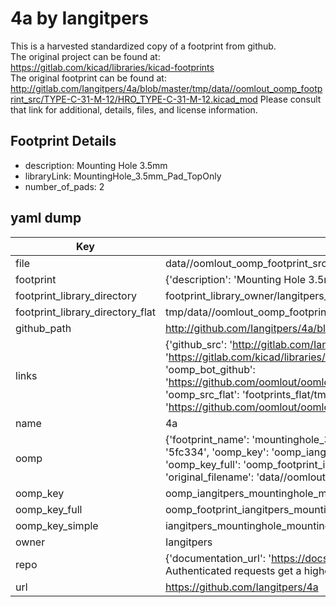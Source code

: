 # 4a by Iangitpers  
This is a harvested standardized copy of a footprint from github.  
The original project can be found at:  
https://gitlab.com/kicad/libraries/kicad-footprints  
The original footprint can be found at:
http://gitlab.com/Iangitpers/4a/blob/master/tmp/data//oomlout_oomp_footprint_src/TYPE-C-31-M-12/HRO_TYPE-C-31-M-12.kicad_mod
Please consult that link for additional, details, files, and license information.  
## Footprint Details
* description: Mounting Hole 3.5mm  
* libraryLink: MountingHole_3.5mm_Pad_TopOnly  
* number_of_pads: 2  
## yaml dump  
| Key | Value |  
| --- | --- |  
| file | data//oomlout_oomp_footprint_src/4a/MountingHole.pretty/MountingHole_3.5mm_Pad_TopOnly.kicad_mod |  
| footprint | {'description': 'Mounting Hole 3.5mm', 'libraryLink': 'MountingHole_3.5mm_Pad_TopOnly', 'number_of_pads': 2} |  
| footprint_library_directory | footprint_library_owner/Iangitpers_4a |  
| footprint_library_directory_flat | tmp/data//oomlout_oomp_footprint_src/footprints_flat/iangitpers_mountinghole_mountinghole_3_5mm_pad_toponly/working |  
| github_path | http://github.com/Iangitpers/4a/blob/master/tmp/data//oomlout_oomp_footprint_src/MountingHole.pretty/MountingHole_3.5mm_Pad_TopOnly.kicad_mod |  
| links | {'github_src': 'http://gitlab.com/Iangitpers/4a/blob/master/tmp/data//oomlout_oomp_footprint_src/TYPE-C-31-M-12/HRO_TYPE-C-31-M-12.kicad_mod', 'github_src_repo': 'https://gitlab.com/kicad/libraries/kicad-footprints', 'oomp_bot': 'tmp/data//oomlout_oomp_footprint_src/footprints/iangitpers_mountinghole_mountinghole_3_5mm_pad_toponly/working', 'oomp_bot_github': 'https://github.com/oomlout/oomlout_oomp_footprint_bot/tree/main/tmp/data//oomlout_oomp_footprint_src/footprints/iangitpers_mountinghole_mountinghole_3_5mm_pad_toponly/working', 'oomp_src_flat': 'footprints_flat/tmp/data//oomlout_oomp_footprint_src/footprints_flat/iangitpers_mountinghole_mountinghole_3_5mm_pad_toponly/working', 'oomp_src_flat_github': 'https://github.com/oomlout/oomlout_oomp_footprint_src/tree/main/tmp/data//oomlout_oomp_footprint_src/footprints_flat/iangitpers_mountinghole_mountinghole_3_5mm_pad_toponly/working'} |  
| name | 4a |  
| oomp | {'footprint_name': 'mountinghole_3_5mm_pad_toponly', 'library_name': 'mountinghole', 'md5': '5fc334d2c74f68e7931aedbdc1892863', 'md5_10': '5fc334d2c7', 'md5_5': '5fc33', 'md5_6': '5fc334', 'oomp_key': 'oomp_iangitpers_mountinghole_mountinghole_3_5mm_pad_toponly', 'oomp_key_extra': 'oomp_footprint_iangitpers_mountinghole_mountinghole_3_5mm_pad_toponly', 'oomp_key_full': 'oomp_footprint_iangitpers_mountinghole_mountinghole_3_5mm_pad_toponly_5fc334', 'oomp_key_simple': 'iangitpers_mountinghole_mountinghole_3_5mm_pad_toponly', 'original_filename': 'data//oomlout_oomp_footprint_src/4a/MountingHole.pretty/MountingHole_3.5mm_Pad_TopOnly.kicad_mod', 'owner_name': 'iangitpers'} |  
| oomp_key | oomp_iangitpers_mountinghole_mountinghole_3_5mm_pad_toponly |  
| oomp_key_full | oomp_footprint_iangitpers_mountinghole_mountinghole_3_5mm_pad_toponly |  
| oomp_key_simple | iangitpers_mountinghole_mountinghole_3_5mm_pad_toponly |  
| owner | Iangitpers |  
| repo | {'documentation_url': 'https://docs.github.com/rest/overview/resources-in-the-rest-api#rate-limiting', 'message': "API rate limit exceeded for 84.66.142.224. (But here's the good news: Authenticated requests get a higher rate limit. Check out the documentation for more details.)"} |  
| url | https://github.com/Iangitpers/4a |  

